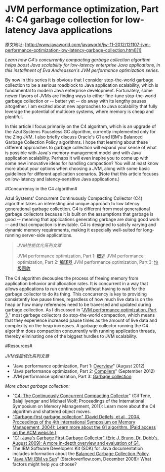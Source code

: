 JVM performance optimization, Part 4: C4 garbage collection for low-latency Java applications
========================================================


原文地址: [http://www.javaworld.com/javaworld/jw-11-2012/121107-jvm-performance-optimization-low-latency-garbage-collection.html][1]


*Learn how C4's concurrently compacting garbage collection algorithm helps boost Java scalability for low-latency enterprise Java applications, in this installment of Eva Andreasson's JVM performance optimization series.*


By now in this series it is obvious that I consider stop-the-world garbage collection to be a serious roadblock to Java application scalability, which is fundamental to modern Java enterprise development. Fortunately, some newer flavors of JVMs are finding ways to either fine-tune stop-the-world garbage collection or -- better yet -- do away with its lengthy pauses altogether. I am excited about new approaches to Java scalability that fully leverage the potential of multicore systems, where memory is cheap and plentiful.

In this article I focus primarily on the C4 algorithm, which is an upgrade of the Azul Systems Pauseless GC algorithm, currently implemented only for the Zing JVM. I also briefly discuss Oracle's G1 and IBM's Balanced Garbage Collection Policy algorithms. I hope that learning about these different approaches to garbage collection will expand your sense of what is possible with Java's memory-management model and with Java application scalability. Perhaps it will even inspire you to come up with some new innovative ideas for handling compaction? You will at least know more about your options when choosing a JVM, along with some basic guidelines for different application scenarios. (Note that this article focuses on low-latency and latency-sensitive Java applications.)


#Concurrency in the C4 algorithm#

Azul Systems' Concurrent Continuously Compacting Collector (C4) algorithm takes an interesting and unique approach to low latency generational garbage collection. C4 is different from most generational garbage collectors because it is built on the assumptions that garbage is good -- meaning that applications generating garbage are doing good work -- and that compaction is inevitable. C4 is designed to satisfy varying and dynamic memory requirements, making it especially well-suited for long-running server-side applications.


>*JVM性能优化系列文章*
>
>JVM performance optimization, Part 1: [概述][2]
>JVM performance optimization, Part 2: [编译器][3]
>JVM performance optimization, Part 3: [垃圾回收][4]


The C4 algorithm decouples the process of freeing memory from application behavior and allocation rates. It is concurrent in a way that allows applications to run continuously without having to wait for the garbage collector to do its thing. This concurrency is key to providing consistently low pause times, regardless of how much live data is on the heap or how many references need to be traversed and updated during garbage collection. As I discussed in "[JVM performance optimization, Part 3][4]," most garbage collectors do stop-the-world compaction, which means that they experience increased pause times as the amount of live data and complexity on the heap increases. A garbage collector running the C4 algorithm does compaction concurrently with running application threads, thereby eliminating one of the biggest hurdles to JVM scalability.









#Resources#

_JVM性能优化系列文章_

* "Java performance optimization, Part 1: [Overview][2]" (August 2012)
* "Java performance optimization, Part 2: [Compilers][3]" (September 2012)
* JVM performance optimization, Part 3: [Garbage collection][4]

_More about garbage collection:_

* "[C4: The Continuously Concurrent Compacting Collector][5]" (Gil Tene, Balaji Iyengar and Michael Wolf; Proceedings of the International Symposium on Memory Management, 2011): Learn more about the C4 algorithm and shattered object moves.
* ["Garbage-first garbage collection" (David Detlefs, et al., 2004, Proceedings of the 4th international Symposium on Memory Management, 2004): Learn more about the G1 algorithm. (Paid access on the ACM website.)][6]
* ["G1: Java's Garbage First Garbage Collector" (Eric J. Bruno, Dr. Dobb's, August 2009): A more in-depth overview and evaluation of G1.][7]
* The IBM Software Developers Kit (SDK) for Java documentation includes information about the [Balanced Garbage Collection Policy][8].
* "[Java VM: IBM vs Sun][9]" (Stackoverflow.com, December 2008): What factors might help you choose?







[1]:  http://www.javaworld.com/javaworld/jw-11-2012/121107-jvm-performance-optimization-low-latency-garbage-collection.html  "原文地址"
[2]:  http://www.javaworld.com/javaworld/jw-08-2012/120821-jvm-performance-optimization-overview.html  "Overview"
[3]:  http://www.javaworld.com/javaworld/jw-09-2012/120905-jvm-performance-optimization-compilers.html  "Compiler"
[4]:  http://www.javaworld.com/javaworld/jw-10-2012/121010-jvm-performance-optimization-garbage-collection.html  "Collection"
[5]:  http://www.azulsystems.com/products/zing/c4-java-garbage-collector-wp  "C4垃圾回收器"
[6]:  http://dl.acm.org/citation.cfm?id=1029879  "G1垃圾回收"
[7]:  http://www.drdobbs.com/jvm/g1-javas-garbage-first-garbage-collector/219401061  "G1垃圾回收器"
[8]:  http://publib.boulder.ibm.com/infocenter/java7sdk/v7r0/index.jsp?topic=%2Fcom.ibm.java.aix.70.doc%2Fdiag%2Funderstanding%2Fmm_gc_balanced.html  "平衡垃圾回收策略"
[9]:  http://stackoverflow.com/questions/338745/java-vm-ibm-vs-sun  "JVM对比：IBM vs. Sun"

